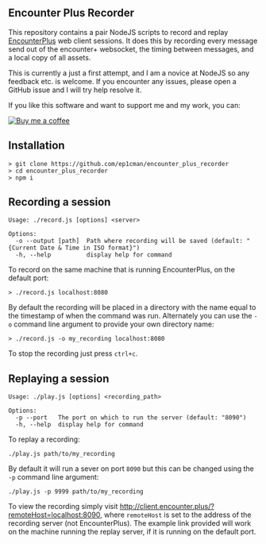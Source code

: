 Encounter Plus Recorder
-
This repository contains a pair NodeJS scripts to record and replay
[EncounterPlus](http://encounter.plus/) web client sessions. It does
this by recording every message send out of the encounter+ websocket,
the timing between messages, and a local copy of all assets.

This is currently a just a first attempt, and I am a novice at NodeJS
so any feedback etc. is welcome. If you encounter any issues, please
open a GitHub issue and I will try help resolve it.

If you like this software and want to support me and my work, you can:

[![Buy me a coffee](https://www.buymeacoffee.com/assets/img/custom_images/black_img.png)](https://www.buymeacoffee.com/ep1cman)


Installation
--

```
> git clone https://github.com/ep1cman/encounter_plus_recorder
> cd encounter_plus_recorder
> npm i
```

Recording a session
--

```
Usage: ./record.js [options] <server>

Options:
  -o --output [path]  Path where recording will be saved (default: "{Current Date & Time in ISO format}")
  -h, --help          display help for command
```

To record on the same machine that is running EncounterPlus, on the
default port:
```
> ./record.js localhost:8080
```
By default the recording will be placed in a directory with the name
equal to the timestamp of when the command was run. Alternately you
can use the `-o` command line argument to provide your own directory
name:
```
> ./record.js -o my_recording localhost:8080
```

To stop the recording just press `ctrl+c`.

Replaying a session
--
```
Usage: ./play.js [options] <recording_path>

Options:
  -p --port   The port on which to run the server (default: "8090")
  -h, --help  display help for command
```   
To replay a recording:
```
./play.js path/to/my_recording
```
By default it will run a sever on port `8090` but this can be changed
using the `-p` command line argument:
```
./play.js -p 9999 path/to/my_recording
```
To view the recording simply visit 
http://client.encounter.plus/?remoteHost=localhost:8090, where 
`remoteHost` is set to the address of the recording server (not 
EncounterPlus). The example link provided will work on the machine
running the replay server, if it is running on the default port.